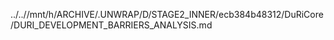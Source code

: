 ../..//mnt/h/ARCHIVE/.UNWRAP/D/STAGE2_INNER/ecb384b48312/DuRiCore/DURI_DEVELOPMENT_BARRIERS_ANALYSIS.md